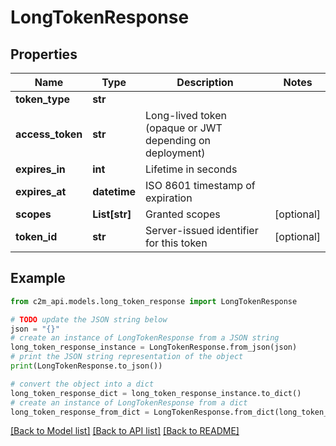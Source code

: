 # LongTokenResponse


## Properties

Name | Type | Description | Notes
------------ | ------------- | ------------- | -------------
**token_type** | **str** |  | 
**access_token** | **str** | Long-lived token (opaque or JWT depending on deployment) | 
**expires_in** | **int** | Lifetime in seconds | 
**expires_at** | **datetime** | ISO 8601 timestamp of expiration | 
**scopes** | **List[str]** | Granted scopes | [optional] 
**token_id** | **str** | Server-issued identifier for this token | [optional] 

## Example

```python
from c2m_api.models.long_token_response import LongTokenResponse

# TODO update the JSON string below
json = "{}"
# create an instance of LongTokenResponse from a JSON string
long_token_response_instance = LongTokenResponse.from_json(json)
# print the JSON string representation of the object
print(LongTokenResponse.to_json())

# convert the object into a dict
long_token_response_dict = long_token_response_instance.to_dict()
# create an instance of LongTokenResponse from a dict
long_token_response_from_dict = LongTokenResponse.from_dict(long_token_response_dict)
```
[[Back to Model list]](../README.md#documentation-for-models) [[Back to API list]](../README.md#documentation-for-api-endpoints) [[Back to README]](../README.md)


